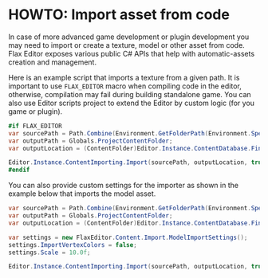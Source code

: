 # HOWTO: Import asset from code

In case of more advanced game development or plugin development you may need to import or create a texture, model or other asset from code. Flax Editor exposes various public C# APIs that help with automatic-assets creation and management.

Here is an example script that imports a texture from a given path. It is important to use `FLAX_EDITOR` macro when compiling code in the editor, otherwise, compilation may fail during building standalone game. You can also use Editor scripts project to extend the Editor by custom logic (for you game or plugin).

```cs
#if FLAX_EDITOR
var sourcePath = Path.Combine(Environment.GetFolderPath(Environment.SpecialFolder.Desktop), "MyTexture.png");
var outputPath = Globals.ProjectContentFolder;
var outputLocation = (ContentFolder)Editor.Instance.ContentDatabase.Find(outputPath);

Editor.Instance.ContentImporting.Import(sourcePath, outputLocation, true);
#endif
```

You can also provide custom settings for the importer as shown in the example below that imports the model asset.

```cs
var sourcePath = Path.Combine(Environment.GetFolderPath(Environment.SpecialFolder.Desktop), "MyModel.fbx");
var outputPath = Globals.ProjectContentFolder;
var outputLocation = (ContentFolder)Editor.Instance.ContentDatabase.Find(outputPath);

var settings = new FlaxEditor.Content.Import.ModelImportSettings();
settings.ImportVertexColors = false;
settings.Scale = 10.0f;

Editor.Instance.ContentImporting.Import(sourcePath, outputLocation, true, settings);
```
